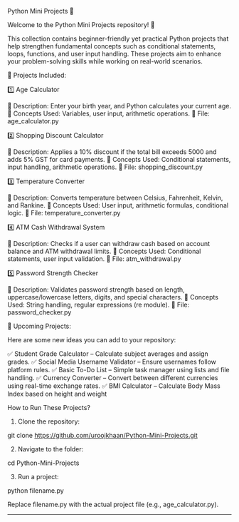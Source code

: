 Python Mini Projects 🚀

Welcome to the Python Mini Projects repository! 🎯

This collection contains beginner-friendly yet practical Python projects that help strengthen fundamental concepts such as conditional statements, loops, functions, and user input handling. These projects aim to enhance your problem-solving skills while working on real-world scenarios.

📌 Projects Included:

1️⃣ Age Calculator

🔹 Description: Enter your birth year, and Python calculates your current age.
🔹 Concepts Used: Variables, user input, arithmetic operations.
🔹 File: age_calculator.py

2️⃣ Shopping Discount Calculator

🔹 Description: Applies a 10% discount if the total bill exceeds 5000 and adds 5% GST for card payments.
🔹 Concepts Used: Conditional statements, input handling, arithmetic operations.
🔹 File: shopping_discount.py

3️⃣ Temperature Converter

🔹 Description: Converts temperature between Celsius, Fahrenheit, Kelvin, and Rankine.
🔹 Concepts Used: User input, arithmetic formulas, conditional logic.
🔹 File: temperature_converter.py

4️⃣ ATM Cash Withdrawal System

🔹 Description: Checks if a user can withdraw cash based on account balance and ATM withdrawal limits.
🔹 Concepts Used: Conditional statements, user input validation.
🔹 File: atm_withdrawal.py

5️⃣ Password Strength Checker

🔹 Description: Validates password strength based on length, uppercase/lowercase letters, digits, and special characters.
🔹 Concepts Used: String handling, regular expressions (re module).
🔹 File: password_checker.py

🔮 Upcoming Projects:

Here are some new ideas you can add to your repository:

✅ Student Grade Calculator – Calculate subject averages and assign grades.
✅ Social Media Username Validator – Ensure usernames follow platform rules.
✅ Basic To-Do List – Simple task manager using lists and file handling.
✅ Currency Converter – Convert between different currencies using real-time exchange rates.
✅ BMI Calculator – Calculate Body Mass Index based on height and weight


How to Run These Projects?

1. Clone the repository:

git clone https://github.com/uroojkhaan/Python-Mini-Projects.git


2. Navigate to the folder:

cd Python-Mini-Projects


3. Run a project:

python filename.py

Replace filename.py with the actual project file (e.g., age_calculator.py).




---
